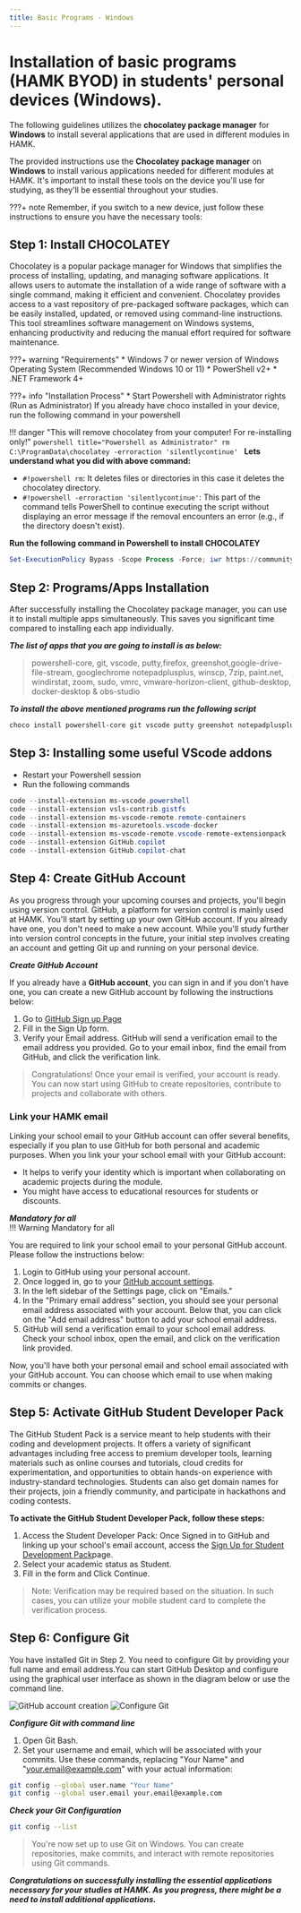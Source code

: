 ```yaml
---
title: Basic Programs - Windows
---
```

# Installation of basic programs (HAMK BYOD) in students' personal devices (Windows). 

The following guidelines utilizes the **chocolatey package manager** for **Windows** to install several applications that are used in different modules in HAMK. 

The provided instructions use the **Chocolatey package manager** on **Windows** to install various applications needed for different modules at HAMK. It's important to install these tools on the device you'll use for studying, as they'll be essential throughout your studies. 

???+ note
    Remember, if you switch to a new device, just follow these instructions to ensure you have the necessary tools:

## Step 1: Install CHOCOLATEY

Chocolatey is a popular package manager for Windows that simplifies the process of installing, updating, and managing software applications. It allows users to automate the installation of a wide range of software with a single command, making it efficient and convenient. Chocolatey provides access to a vast repository of pre-packaged software packages, which can be easily installed, updated, or removed using command-line instructions. This tool streamlines software management on Windows systems, enhancing productivity and reducing the manual effort required for software maintenance.

???+ warning "Requirements"
    * Windows 7 or newer version of Windows Operating System (Recommended Windows 10 or 11)
    * PowerShell v2+
    * .NET Framework 4+ 

???+ info "Installation Process"
    * Start Powershell with Administrator rights (Run as Administrator)
    If you already have choco installed in your device, run the following command in your powershell 

!!! danger "This will remove chocolatey from your computer! For re-installing only!"
    ```powershell title="Powershell as Administrator"
    rm C:\ProgramData\chocolatey -erroraction 'silentlycontinue'
    ```
**Lets understand what you did with above command:** 

- `#!powershell rm`: It deletes files or directories in this case it deletes the chocolatey directory.
- `#!powershell -erroraction 'silentlycontinue'`: This part of the command tells PowerShell to continue executing the script without displaying an error message if the removal encounters an error (e.g., if the directory doesn't exist).

**Run the following command in Powershell to install CHOCOLATEY**

```powershell
Set-ExecutionPolicy Bypass -Scope Process -Force; iwr https://community.chocolatey.org/install.ps1 -UseBasicParsing | iex
```

## Step 2: Programs/Apps Installation

After successfully installing the Chocolatey package manager, you can use it to install multiple apps simultaneously. This saves you significant time compared to installing each app individually. 

***The list of apps that you are going to install is as below:*** <br>

> powershell-core, git, vscode, putty,firefox, greenshot,google-drive-file-stream, googlechrome notepadplusplus, winscp, 7zip,  paint.net, windirstat, zoom, sudo, vmrc, vmware-horizon-client, github-desktop, docker-desktop & obs-studio

***To install the above mentioned programs run the following script***

```powershell
choco install powershell-core git vscode putty greenshot notepadplusplus winscp 7zip paint.net windirstat zoom sudo vmrc vmware-horizon-client github-desktop obs-studio docker-desktop google-drive-file-stream googlechrome curl -y

```
## Step 3: Installing some useful VScode addons 

* Restart your Powershell session 
* Run the following commands 

```powershell linenums="1"
code --install-extension ms-vscode.powershell
code --install-extension vsls-contrib.gistfs
code --install-extension ms-vscode-remote.remote-containers
code --install-extension ms-azuretools.vscode-docker
code --install-extension ms-vscode-remote.vscode-remote-extensionpack
code --install-extension GitHub.copilot
code --install-extension GitHub.copilot-chat
```
## Step 4: Create GitHub Account

As you progress through your upcoming courses and projects, you'll begin using version control. GitHub, a platform for version control is mainly used at HAMK. You'll start by setting up your own GitHub account. If you already have one,  you don't need to make a new account. While you'll study further into version control concepts in the future, your initial step involves creating an account and getting Git up and running on your personal device.

***Create GitHub Account***

If you already have a **GitHub account**, you can sign in and if you don't have one, you can create a new GitHub account by following the instructions below:  

  1. Go to [GitHub Sign up Page](https://github.com/signup)
  2. Fill in the Sign Up form. 
  3. Verify your Email address. GitHub will send a verification email to the email address you provided. Go to your email inbox, find the email from GitHub, and click the verification link.

  > Congratulations! Once your email is verified, your account is ready. You can now start using GitHub to create repositories, contribute to projects and collaborate with others.
  
### Link your HAMK email

  Linking your school email to your GitHub account can offer several benefits, especially if you plan to use GitHub for both personal and academic purposes. When you link your your school email with your GitHub account: 
  - It helps to verify your identity which is important when collaborating on academic projects during the module. 
  - You might have access to educational resources for students or discounts. 
  
  ***Mandatory for all*** <br>
  !!! Warning
      Mandatory for all

  You are required to link your school email to your personal GitHub account. Please follow the instructions below: 

1. Login to GitHub using your personal account. 
2. Once logged in, go to your [GitHub account settings](https://github.com/settings/emails).
3. In the left sidebar of the Settings page, click on "Emails."
4. In the "Primary email address" section, you should see your personal email address associated with your account. Below that, you can click on the "Add email address" button to add your school email address.
5. GitHub will send a verification email to your school email address. Check your school inbox, open the email, and click on the verification link provided.
  
  Now, you'll have both your personal email and school email associated with your GitHub account. You can choose which email to use when making commits or changes. 

## Step 5: Activate GitHub Student Developer Pack

The GitHub Student Pack is a service meant to help students with their coding and development projects. It offers a variety of significant advantages including free access to premium developer tools, learning materials such as online courses and tutorials, cloud credits for experimentation, and opportunities to obtain hands-on experience with industry-standard technologies. Students can also get domain names for their projects, join a friendly community, and participate in hackathons and coding contests. 

**To activate the GitHub Student Developer Pack, follow these steps:**

1. Access the Student Developer Pack:
 Once Signed in to GitHub and linking up your school's email account, access the   [Sign Up for Student Development Pack](https://education.github.com/benefits?type=student)page.
2. Select your academic status as Student. 
3. Fill in the form and Click Continue. 

  > Note: Verification may be required based on the situation. In such cases, you can utilize your mobile student card to complete the verification process.

## Step 6: Configure Git

You have installed Git in Step 2. You need to configure Git by providing your full name and email address.You can start GitHub Desktop and configure using the graphical user interface as shown in the diagram below or use the command line. 

![GitHub account creation](assets/images/githubaccount.png "Please click Create your free account or Sign in to GitHUb.com depending on your situation")
![Configure Git](assets/images/configureGit.png "Please use your Full Name and email ")

***Configure Git with command line***

1. Open Git Bash. 
2. Set your username and email, which will be associated with your commits. Use these commands, replacing "Your Name" and "your.email@example.com" with your actual information:

```bash
git config --global user.name "Your Name"
git config --global user.email your.email@example.com
```
***Check your Git Configuration***

```bash
git config --list
```
> You're now set up to use Git on Windows. You can create repositories, make commits, and interact with remote repositories using Git commands. 

***Congratulations on successfully installing the essential applications necessary for your studies at HAMK. As you progress, there might be a need to install additional applications.***
